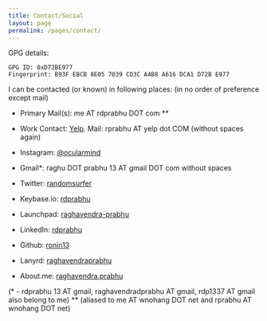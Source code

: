```yaml
---
title: Contact/Social
layout: page
permalink: /pages/contact/
---
```


GPG details:


    GPG ID: 0xD72BE977
    Fingerprint: B93F EBCB 8E05 7039 CD3C A4B8 A616 DCA1 D72B E977

I can be contacted (or known) in following places: (in no order of preference except mail)

- Primary Mail(s):  me AT rdprabhu DOT com **
                     
- Work Contact: [Yelp](Yelp). 
                Mail: rprabhu AT yelp dot COM (without spaces again)

- Instagram: [@ocularmind](https://www.instagram.com/ocularmind)
- Gmail*: raghu DOT prabhu 13 AT gmail DOT com without spaces
- Twitter: [randomsurfer](https://twitter.com/randomsurfer)
- Keybase.io: [rdprabhu](https://keybase.io/rdprabhu)
- Launchpad: [raghavendra-prabhu](https://launchpad.net/~raghavendra-prabhu)
- LinkedIn: [rdprabhu](http://linkedin.com/in/rdprabhu "LinkedIn")
- Github: [ronin13](https://github.com/ronin13)
- Lanyrd: [raghavendraprabhu](http://lanyrd.com/profile/raghavendraprabhu)
- About.me: [raghavendra.prabhu](http://about.me/raghavendra.prabhu)

(* - rdprabhu 13 AT gmail, raghavendradprabhu AT gmail, rdp1337 AT gmail also belong to me)
** (aliased to me AT wnohang DOT net and rprabhu AT wnohang DOT net)
